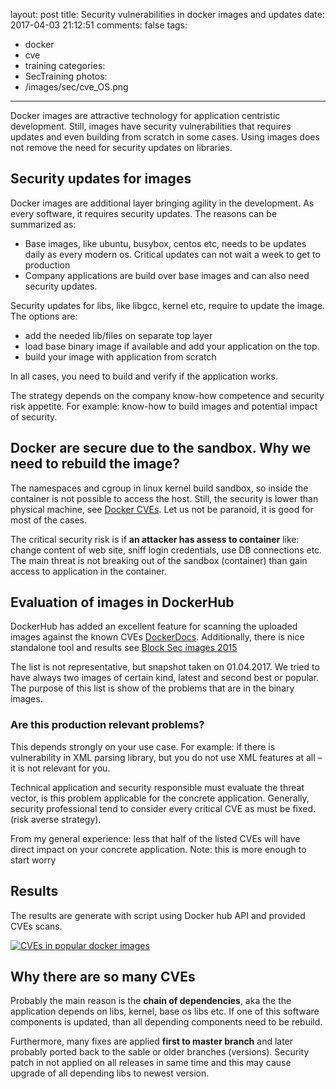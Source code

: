 ﻿layout: post
title: Security vulnerabilities in docker images and updates
date: 2017-04-03 21:12:51
comments: false
tags: 
- docker
- cve
- training
categories: 
- SecTraining 
photos: 
- /images/sec/cve_OS.png
---
	
Docker images are attractive technology for application centristic development. Still, images have security vulnerabilities that requires updates and even building from scratch in some cases. Using images does not remove the need for security updates on libraries.

<!-- more --> 

## Security updates for images
 
Docker images are additional layer bringing agility in the development. As every software, it requires security updates. The reasons can be summarized as:
- Base images, like ubuntu, busybox, centos etc, needs to be updates daily as every modern os. Critical updates can not wait a week to get to production
- Company applications are build over base images and can also need security updates.

Security updates for libs, like libgcc, kernel etc, require to update the image. The options are:
- add the needed lib/files on separate top layer
- load base binary image if available and add your application on the top.
- build your image with application from scratch 

In all cases, you need to build and verify if the application works.

The strategy depends on the company know-how competence and security risk appetite. For example: know-how to build images and potential impact of security.

## Docker are secure due to the sandbox. Why we need to rebuild the image? 

The namespaces and cgroup in linux kernel build sandbox, so inside the container is not possible to access the host. Still, the security is lower than physical machine, see [Docker CVEs](https://www.cvedetails.com/vulnerability-list/vendor_id-13534/Docker.html). Let us not be paranoid, it is good for most of the cases.

The critical security risk is if __an attacker has assess to container__ like: change content of web site, sniff login credentials, use DB connections etc. The main threat is not breaking out of the sandbox (container) than gain access to application in the container.   

## Evaluation of images in DockerHub 

DockerHub has added an excellent feature for scanning the uploaded images against the known CVEs [DockerDocs](https://docs.docker.com/docker-cloud/builds/image-scan/). Additionally, there is nice standalone tool and results see [Block Sec images 2015](https://www.banyanops.com/blog/analyzing-docker-hub/) 

The list is not representative, but snapshot taken on 01.04.2017. We tried to have always two images of certain kind, latest and second best or popular. The purpose of this list is show of the problems that are in the binary images.

### Are this production relevant problems?

This depends strongly on your use case. For example: if there is vulnerability in XML parsing library, but you do not use XML features at all – it is not relevant for you.

Technical application and security responsible must evaluate the threat vector, is this problem applicable for the concrete application. Generally, security professional tend to consider every critical CVE as must be fixed. (risk averse strategy).

From my general experience: less that half of the listed CVEs will have direct impact on your concrete application. Note: this is more enough to start worry

## Results 

The results are generate with script using Docker hub API and provided CVEs scans.

[![CVEs in popular docker images](/images/sec/cve_docker.png)](/images/sec/arch_2.jpg)

## Why there are so many CVEs
 
Probably the main reason is the __chain of dependencies__, aka the the application depends on libs, kernel, base os libs etc. If one of this software components is updated, than all depending components need to be rebuild. 

Furthermore, many fixes are applied __first to master branch__ and later probably ported back to the sable or older branches (versions). Security patch in not applied on all releases in same time and this may cause upgrade of all depending libs to newest version. 



